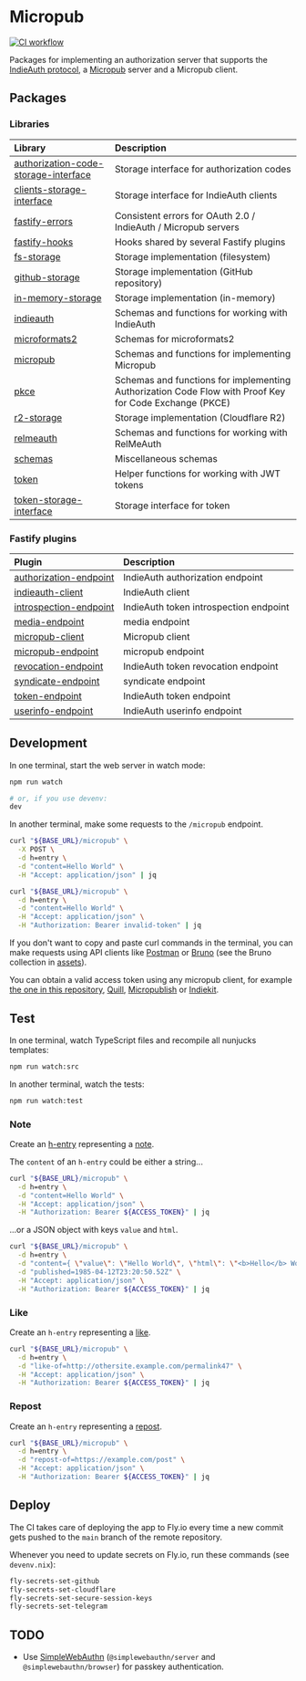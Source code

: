 # Micropub

[![CI workflow](https://github.com/jackdbd/micropub/actions/workflows/ci.yaml/badge.svg)](https://github.com/jackdbd/micropub/actions/workflows/ci.yaml)

Packages for implementing an authorization server that supports the [IndieAuth protocol](https://indieauth.spec.indieweb.org/), a [Micropub](https://micropub.spec.indieweb.org/) server and a Micropub client.

## Packages

### Libraries

| Library | Description |
| :--- | :--- |
| [authorization-code-storage-interface](./src/lib/authorization-code-storage-interface/README.md) | Storage interface for authorization codes |
| [clients-storage-interface](./src/lib/clients-storage-interface/README.md) | Storage interface for IndieAuth clients |
| [fastify-errors](./src/lib/fastify-errors/README.md) | Consistent errors for OAuth 2.0 / IndieAuth / Micropub servers |
| [fastify-hooks](./src/lib/fastify-hooks/README.md) | Hooks shared by several Fastify plugins |
| [fs-storage](./src/lib/fs-storage/README.md) | Storage implementation (filesystem) |
| [github-storage](./src/lib/github-storage/README.md) | Storage implementation (GitHub repository) |
| [in-memory-storage](./src/lib/in-memory-storage/README.md) | Storage implementation (in-memory) |
| [indieauth](./src/lib/indieauth/README.md) | Schemas and functions for working with IndieAuth |
| [microformats2](./src/lib/microformats2/README.md) | Schemas for microformats2 |
| [micropub](./src/lib/micropub/README.md) | Schemas and functions for implementing Micropub |
| [pkce](./src/lib/pkce/README.md) | Schemas and functions for implementing Authorization Code Flow with Proof Key for Code Exchange (PKCE) |
| [r2-storage](./src/lib/r2-storage/README.md) | Storage implementation (Cloudflare R2) |
| [relmeauth](./src/lib/relmeauth/README.md) | Schemas and functions for working with RelMeAuth |
| [schemas](./src/lib/schemas/README.md) | Miscellaneous schemas |
| [token](./src/lib/token/README.md) | Helper functions for working with JWT tokens |
| [token-storage-interface](./src/lib/token-storage-interface/README.md) | Storage interface for token |

### Fastify plugins

| Plugin | Description |
| :--- | :--- |
| [authorization-endpoint](./src/plugins/authorization-endpoint/README.md) | IndieAuth authorization endpoint |
| [indieauth-client](./src/plugins/indieauth-client/README.md) | IndieAuth client |
| [introspection-endpoint](./src/plugins/introspection-endpoint/README.md) | IndieAuth token introspection endpoint |
| [media-endpoint](./src/plugins/media-endpoint/README.md) | media endpoint |
| [micropub-client](./src/plugins/micropub-client/README.md) | Micropub client |
| [micropub-endpoint](./src/plugins/micropub-endpoint/README.md) | micropub endpoint |
| [revocation-endpoint](./src/plugins/revocation-endpoint/README.md) | IndieAuth token revocation endpoint |
| [syndicate-endpoint](./src/plugins/syndicate-endpoint/README.md) | syndicate endpoint |
| [token-endpoint](./src/plugins/token-endpoint/README.md) | IndieAuth token endpoint |
| [userinfo-endpoint](./src/plugins/userinfo-endpoint/README.md) | IndieAuth userinfo endpoint |

## Development

In one terminal, start the web server in watch mode:

```sh
npm run watch

# or, if you use devenv:
dev
```

In another terminal, make some requests to the `/micropub` endpoint.

```sh
curl "${BASE_URL}/micropub" \
  -X POST \
  -d h=entry \
  -d "content=Hello World" \
  -H "Accept: application/json" | jq
```

```sh
curl "${BASE_URL}/micropub" \
  -d h=entry \
  -d "content=Hello World" \
  -H "Accept: application/json" \
  -H "Authorization: Bearer invalid-token" | jq
```

If you don't want to copy and paste curl commands in the terminal, you can make requests using API clients like [Postman](https://www.postman.com/) or [Bruno](https://docs.usebruno.com/introduction/what-is-bruno) (see the Bruno collection in [assets](./assets/README.md)).

You can obtain a valid access token using any micropub client, for example [the one in this repository](./src/plugins/micropub-client/README.md), [Quill](https://quill.p3k.io/), [Micropublish](https://micropublish.net/) or [Indiekit](https://getindiekit.com/).

## Test

In one terminal, watch TypeScript files and recompile all nunjucks templates:

```sh
npm run watch:src
```

In another terminal, watch the tests:

```sh
npm run watch:test
```

### Note

Create an [h-entry](http://microformats.org/wiki/h-entry) representing a [note](https://indieweb.org/note).

The `content` of an `h-entry` could be either a string...

```sh
curl "${BASE_URL}/micropub" \
  -d h=entry \
  -d "content=Hello World" \
  -H "Accept: application/json" \
  -H "Authorization: Bearer ${ACCESS_TOKEN}" | jq
```

...or a JSON object with keys `value` and `html`.

```sh
curl "${BASE_URL}/micropub" \
  -d h=entry \
  -d "content={ \"value\": \"Hello World\", \"html\": \"<b>Hello</b> World\" }" \
  -d "published=1985-04-12T23:20:50.52Z" \
  -H "Accept: application/json" \
  -H "Authorization: Bearer ${ACCESS_TOKEN}" | jq
```

### Like

Create an `h-entry` representing a [like](https://indieweb.org/like).

```sh
curl "${BASE_URL}/micropub" \
  -d h=entry \
  -d "like-of=http://othersite.example.com/permalink47" \
  -H "Accept: application/json" \
  -H "Authorization: Bearer ${ACCESS_TOKEN}" | jq
```

### Repost

Create an `h-entry` representing a [repost](https://indieweb.org/repost).

```sh
curl "${BASE_URL}/micropub" \
  -d h=entry \
  -d "repost-of=https://example.com/post" \
  -H "Accept: application/json" \
  -H "Authorization: Bearer ${ACCESS_TOKEN}" | jq
```

## Deploy

The CI takes care of deploying the app to Fly.io every time a new commit gets pushed to the `main` branch of the remote repository.

Whenever you need to update secrets on Fly.io, run these commands (see `devenv.nix`):

```sh
fly-secrets-set-github
fly-secrets-set-cloudflare
fly-secrets-set-secure-session-keys
fly-secrets-set-telegram
```

## TODO

- Use [SimpleWebAuthn](https://github.com/MasterKale/SimpleWebAuthn) (`@simplewebauthn/server` and `@simplewebauthn/browser`) for passkey authentication.
